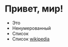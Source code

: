 # Привет, мир!
* Это
* Ненумерованный
* Список
* Список
[wikipedia](https://ru.wikipedia.org/wiki/Википедия)